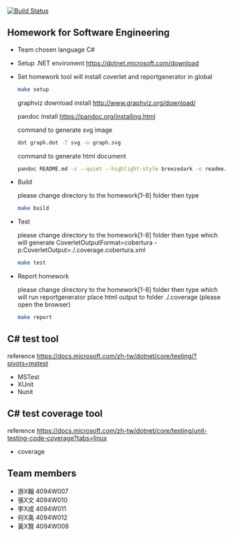 
[![Build Status](https://travis-ci.org/terryh/SFHomework.svg?branch=main)](https://travis-ci.org/terryh/SFHomework)

## Homework for Software Engineering

* Team chosen language C#

* Setup .NET enviroment https://dotnet.microsoft.com/download

* Set homework tool
    will install coverlet and reportgenerator in global

    ```bash
    make setup
    ```

    graphviz download install http://www.graphviz.org/download/

    pandoc install https://pandoc.org/installing.html

    command to generate svg image

    ```bash
    dot graph.dot -T svg -o graph.svg
    ```


    command to generate html document

    ```bash
    pandoc README.md -s --quiet --highlight-style breezedark -o readme.html
    ```

* Build  

    please change directory to the homework[1-8] folder then type

    ```bash
    make build

    ```

* Test  

    please change directory to the homework[1-8] folder then type
    which will generate CoverletOutputFormat=cobertura -p:CoverletOutput=./.coverage.cobertura.xml

    ```bash
    make test

    ```
* Report homework 

    please change directory to the homework[1-8] folder then type
    which will run reportgenerator place html output to folder ./.coverage (please open the browser)

    ```bash
    make report

    ```

## C# test tool

reference https://docs.microsoft.com/zh-tw/dotnet/core/testing/?pivots=mstest

* MSTest 
* XUnit
* Nunit

## C# test coverage tool

reference https://docs.microsoft.com/zh-tw/dotnet/core/testing/unit-testing-code-coverage?tabs=linux

* coverage

## Team members

* 游X翰 4094W007
* 張X文 4094W010
* 李X成 4094W011
* 何X禹 4094W012
* 黃X賢 4094W008
